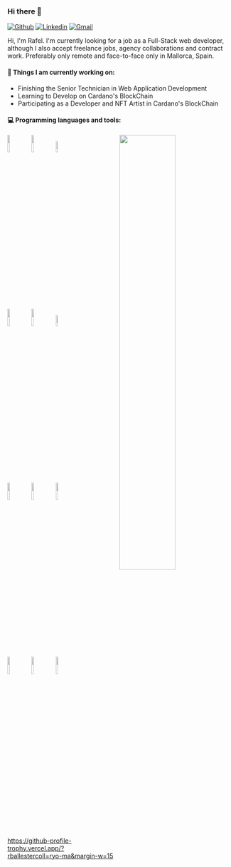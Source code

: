 ### Hi there 👋 

[![Github](https://img.shields.io/badge/-Github-000?style=flat&logo=Github&logoColor=white)](https://github.com/rballestercoll)
[![Linkedin](https://img.shields.io/badge/-LinkedIn-blue?style=flat&logo=Linkedin&logoColor=white)](https://www.linkedin.com/in/rballestercoll/)
[![Gmail](https://img.shields.io/badge/-Gmail-c14438?style=flat&logo=Gmail&logoColor=white)](mailto:rballestercoll@gmail.com)

Hi, I'm Rafel. I'm currently looking for a job as a Full-Stack web developer, although I also accept freelance jobs, agency collaborations and contract work. Preferably only remote and face-to-face only in Mallorca, Spain. 


#### 🌱 Things I am currently working on: 
- Finishing the Senior Technician in Web Application Development  
- Learning to Develop on Cardano's BlockChain 
- Participating as a Developer and NFT Artist in Cardano's BlockChain


#### :computer: Programming languages and tools: 
<p>
	<img width="50%" align="right" src="https://github-readme-stats.vercel.app/api?username=rballestercoll&show_icons=true&hide_border=true" />

<code><img width="10%" src="https://www.vectorlogo.zone/logos/w3_html5/w3_html5-ar21.svg"></code>
<code><img width="10%" src="https://www.vectorlogo.zone/logos/w3_css/w3_css-ar21.svg"></code>
<code><img width="8%" src="https://www.vectorlogo.zone/logos/javascript/javascript-horizontal.svg"></code>
<br />
<code><img width="10%" src="https://www.vectorlogo.zone/logos/reactjs/reactjs-ar21.svg"></code>
<code><img width="10%" src="https://www.vectorlogo.zone/logos/angular/angular-ar21.svg"></code>
<code><img width="8%" src="https://www.vectorlogo.zone/logos/vuejs/vuejs-ar21.svg"></code>
<br />
<code><img width="10%" src="https://www.vectorlogo.zone/logos/tailwindcss/tailwindcss-ar21.svg"></code>
<code><img width="10%" src="https://www.vectorlogo.zone/logos/getbootstrap/getbootstrap-ar21.svg"></code>
<code><img width="10%" src="https://www.vectorlogo.zone/logos/mongodb/mongodb-ar21.svg"></code>
<br />
<code><img width="10%" src="https://www.vectorlogo.zone/logos/mysql/mysql-horizontal.svg"></code>
<code><img width="10%" src="https://www.vectorlogo.zone/logos/nodejs/nodejs-horizontal.svg"></code>
<code><img width="10%" src="https://www.vectorlogo.zone/logos/git-scm/git-scm-ar21.svg"></code>
</p>

https://github-profile-trophy.vercel.app/?rballestercoll=ryo-ma&margin-w=15

